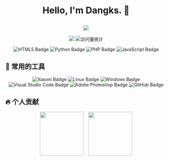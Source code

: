 
<h1 align="center"> Hello, I'm Dangks. 👋 </h1>

<h2 align="center">
  <a href="https:///">
    <img src="https://readme-typing-svg.herokuapp.com/?lines=echo%20%22Hello%2C%20World!%22;哇！恭喜你发现了一个神秘博主！&center=true&size=27">
  </a>
</h2>

<div align="center">
   <a href="https://blog.csdn.net/weixin_52269666?spm=1000.2115.3001.5343/"><img src="https://img.shields.io/badge/Website-博客-blue" /></a>
    <!-- <a href="https://twitter.com/it985/"><img src="https://img.shields.io/badge/Twitter-推特-blue" /></a>&emsp; -->
    <!-- <a href="https://www.youtube.com/@it985"><img src="https://img.shields.io/badge/YouTube-油管-c32136" /></a>&emsp; -->
    <!-- <a href="https://box.sunguoqi.com/weixin_mp"><img src="https://img.shields.io/badge/WeChat-微信-07c160" /></a>&emsp; -->
    <!-- <a href="https://space.bilibili.com/300767383/"><img src="https://img.shields.io/badge/Bilibili-B站-ff69b4" /></a>&emsp; -->
    <!-- <a href="https://blog.csdn.net/weixin_50915462/"><img src="https://img.shields.io/badge/CSDN-论坛-c32136" /></a>&emsp; -->
    <!-- <a href="https://www.zhihu.com/people/sunguoqi/"><img src="https://img.shields.io/badge/Zhihu-知乎-blue" /></a>&emsp; -->
    <!-- visitor statistics logo 访客数统计徽标 -->
   <img src="https://komarev.com/ghpvc/?username=Dangks&label=Views&color=0e75b6&style=flat" alt="访问量统计" />
  
![HTML5 Badge](https://img.shields.io/badge/HTML5-E34F26?logo=html5&logoColor=fff&style=flat)
![Python Badge](https://img.shields.io/badge/Python-3776AB?logo=python&logoColor=fff&style=flat)
![PHP Badge](https://img.shields.io/badge/PHP-White?logo=php&logoSize=auto&labelColor=fff)
![JavaScript Badge](https://img.shields.io/badge/JavaScript-F7DF1E?logo=javascript&logoColor=000&style=flat)
<!--![CSS3 Badge](https://img.shields.io/badge/CSS3-1572B6?logo=css3&logoColor=fff&style=flat)
![Vite Badge](https://img.shields.io/badge/Vite-646CFF?logo=vite&logoColor=fff&style=flat)
![React Badge](https://img.shields.io/badge/React-61DAFB?logo=react&logoColor=000&style=flat)
![Spring Badge](https://img.shields.io/badge/Spring-6DB33F?logo=spring&logoColor=fff&style=flat) 
![MongoDB Badge](https://img.shields.io/badge/MongoDB-47A248?logo=mongodb&logoColor=fff&style=flat) 
-->
</div> 



<h2>🧰 常用的工具 </h2>

<p align="center">
  <img src="https://img.shields.io/badge/Xiaomi-FF6900?logo=xiaomi&logoColor=fff&style=flat" alt="Xiaomi Badge"/>
  <img src="https://img.shields.io/badge/Linux-FCC624?logo=linux&logoColor=000&style=flat" alt="Linux Badge"/>
  <img src="https://img.shields.io/badge/Windows-0078D6?logo=windows&logoColor=fff&style=flat" alt="Windows Badge"/>
  <img src="https://img.shields.io/badge/Visual%20Studio%20Code-007ACC?logo=visualstudiocode&logoColor=fff&style=flat" alt="Visual Studio Code Badge"/>
  <img src="https://img.shields.io/badge/Adobe%20Photoshop-31A8FF?logo=adobephotoshop&logoColor=fff&style=flat" alt="Adobe Photoshop Badge"/>
  <img src="https://img.shields.io/badge/GitHub-181717?logo=github&logoColor=fff&style=flat" alt="GitHub Badge"/>
</p>


<h2>🔥 个人贡献 </h2>

<div align="center">
  <img height="137px" style="padding-right: 10px;" src="https://github-readme-stats.vercel.app/api?username=Dangks&hide_title=true&hide_border=true&show_icons=true&include_all_commits=true&line_height=21&bg_color=0,EC6C6C,FFD479,FFFC79,73FA79&theme=graywhite&locale=cn" />
  <img height="137px" src="https://github-readme-stats.vercel.app/api/top-langs/?username=Dangks&hide_title=true&hide_border=true&layout=compact&bg_color=0,73FA79,73FDFF,D783FF&theme=graywhite&locale=cn&Cache-Control=no-cache" />
  
</div>
 


<!--
Here are some ideas to get you started:

- 🔭 I’m currently working on ...
- 🌱 I’m currently learning ...
- 👯 I’m looking to collaborate on ...
- 🤔 I’m looking for help with ...
- 💬 Ask me about ...
- 📫 How to reach me: ...
- 😄 Pronouns: ...
- ⚡ Fun fact: ...

以下是一些入门建议：

- 🔭 我目前正在研究...
- 🌱 我目前正在学习...
- 👯 我正在寻求合作...
- 🤔 我正在寻求帮助...
- 💬 向我询问...
- 📫 如何联系我：...
- 😄 代词：...
- ⚡ 趣闻：...
-->
